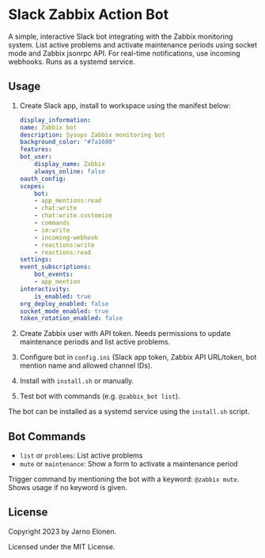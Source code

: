 # Slack Zabbix Action Bot

A simple, interactive Slack bot integrating with the Zabbix monitoring system. List active problems and activate maintenance periods using socket mode and Zabbix jsonrpc API. For real-time notifications, use incoming webhooks.
Runs as a systemd service.

## Usage

1. Create Slack app, install to workspace using the manifest below:
    ```yaml
    display_information:
    name: Zabbix bot
    description: Sysops Zabbix monitoring bot
    background_color: "#7a1600"
    features:
    bot_user:
        display_name: Zabbix
        always_online: false
    oauth_config:
    scopes:
        bot:
        - app_mentions:read
        - chat:write
        - chat:write.customize
        - commands
        - im:write
        - incoming-webhook
        - reactions:write
        - reactions:read
    settings:
    event_subscriptions:
        bot_events:
        - app_mention
    interactivity:
        is_enabled: true
    org_deploy_enabled: false
    socket_mode_enabled: true
    token_rotation_enabled: false
    ```

2. Create Zabbix user with API token. Needs permissions to update maintenance periods and list active problems.

3. Configure bot in `config.ini` (Slack app token, Zabbix API URL/token, bot mention name and allowed channel IDs).

4. Install with `install.sh` or manually.

5. Test bot with commands (e.g. `@zabbix_bot list`).

The bot can be installed as a systemd service using the `install.sh` script.

## Bot Commands

- `list` or `problems`: List active problems
- `mute` or `maintenance`: Show a form to activate a maintenance period

Trigger command by mentioning the bot with a keyword: `@zabbix mute`.
Shows usage if no keyword is given.

## License

Copyright 2023 by Jarno Elonen.

Licensed under the MIT License.
